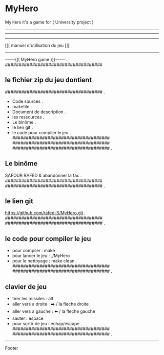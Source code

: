 # MyHero
MyHero it's a game for ( University project )
_____________________________________________
______________________________________
____________________________________
[[[ manuel d'utilisation du jeu ]]]
____________________________________
-----((( MyHero game )))-----
.
####################################
## le fichier zip du jeu dontient
####################################
.
- Code sources
.
- makefile
.
- Document de description
.
- les ressources
.
- Le binôme
.
- le lien git 
.
- le code pour compiler le jeu
.
####################################
####################################
####################################
.
## Le binôme ##
SAFOUR RAFED & abandonner la fac
.
####################################
####################################
.
## le lien git ##
https://github.com/rafed-S/MyHero.git
.
####################################
####################################
.
## le code pour compiler le jeu ##
- pour compiler : make
- pour lancer le jeu : ./MyHero
- pour le nettoyage : make clean
.
####################################
####################################
.
## clavier de jeu
- tirer les missiles : alt
- aller vers a droite : ➡️ / la fleche droite
- aller vers a gauche : ⬅️ / la fleche gauche
- sauter : espace
- pour sortir de jeu : echap/escape
.
####################################
####################################
.
______________________________________
Footer
